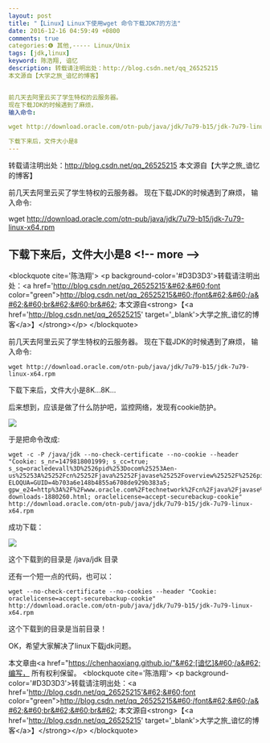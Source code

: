 ```yaml
---
layout: post
title: "【Linux】Linux下使用wget 命令下载JDK7的方法"
date: 2016-12-16 04:59:49 +0800
comments: true
categories:❻ 其他,----- Linux/Unix
tags: [jdk,linux]
keyword: 陈浩翔, 谙忆
description: 转载请注明出处：http://blog.csdn.net/qq_26525215
本文源自【大学之旅_谙忆的博客】


前几天去阿里云买了学生特权的云服务器。 
现在下载JDK的时候遇到了麻烦， 
输入命令:

wget http://download.oracle.com/otn-pub/java/jdk/7u79-b15/jdk-7u79-linux-x64.rpm

下载下来后，文件大小是8 
---
```



转载请注明出处：http://blog.csdn.net/qq_26525215
本文源自【大学之旅_谙忆的博客】


前几天去阿里云买了学生特权的云服务器。 
现在下载JDK的时候遇到了麻烦， 
输入命令:

wget http://download.oracle.com/otn-pub/java/jdk/7u79-b15/jdk-7u79-linux-x64.rpm

下载下来后，文件大小是8
&#60;!-- more --&#62;
----------

&#60;blockquote cite='陈浩翔'&#62;
&#60;p background-color='#D3D3D3'&#62;转载请注明出处：&#60;a href='http://blog.csdn.net/qq_26525215'&#62;&#60;font color="green"&#62;http://blog.csdn.net/qq_26525215&#60;/font&#62;&#60;/a&#62;&#60;br&#62;&#60;br&#62;
本文源自&#60;strong&#62;【&#60;a href='http://blog.csdn.net/qq_26525215' target='_blank'&#62;大学之旅_谙忆的博客&#60;/a&#62;】&#60;/strong&#62;&#60;/p&#62;
&#60;/blockquote&#62;

前几天去阿里云买了学生特权的云服务器。
现在下载JDK的时候遇到了麻烦，
输入命令:

```
wget http://download.oracle.com/otn-pub/java/jdk/7u79-b15/jdk-7u79-linux-x64.rpm
```

下载下来后，文件大小是8K...8K...

后来想到，应该是做了什么防护吧，监控网络，发现有cookie防护。

![](http://img.blog.csdn.net/20161214181506244?watermark/2/text/aHR0cDovL2Jsb2cuY3Nkbi5uZXQvcXFfMjY1MjUyMTU=/font/5a6L5L2T/fontsize/400/fill/I0JBQkFCMA==/dissolve/70/gravity/SouthEast)


于是把命令改成:
```
wget -c -P /java/jdk --no-check-certificate --no-cookie --header "Cookie: s_nr=1479818001999; s_cc=true; s_sq=oracledevall%3D%2526pid%253Docom%25253Aen-us%25253A%25252Fcn%25252Fjava%25252Fjavase%25252Foverview%25252F%2526pidt%253D1%2526oid%253Dotn%25253Acn%25253Atab%25253Ajava%25253A%2525E4%2525B8%25258B%2525E8%2525BD%2525BD%2526oidt%253D1%2526ot%253DA%2526oi%253D1; ELOQUA=GUID=4b703a6e148b4855a6708de929b383a5; gpw_e24=http%3A%2F%2Fwww.oracle.com%2Ftechnetwork%2Fcn%2Fjava%2Fjavase%2Fdownloads%2Fjdk7-downloads-1880260.html; oraclelicense=accept-securebackup-cookie" http://download.oracle.com/otn-pub/java/jdk/7u79-b15/jdk-7u79-linux-x64.rpm
```

成功下载：

![](http://img.blog.csdn.net/20161214182128169?watermark/2/text/aHR0cDovL2Jsb2cuY3Nkbi5uZXQvcXFfMjY1MjUyMTU=/font/5a6L5L2T/fontsize/400/fill/I0JBQkFCMA==/dissolve/70/gravity/SouthEast)

这个下载到的目录是 /java/jdk 目录

还有一个短一点的代码，也可以：

```
wget --no-check-certificate --no-cookies --header "Cookie: oraclelicense=accept-securebackup-cookie" http://download.oracle.com/otn-pub/java/jdk/7u79-b15/jdk-7u79-linux-x64.rpm
```
这个下载到的目录是当前目录！

OK，希望大家解决了linux下载jdk问题。



本文章由&#60;a href="https://chenhaoxiang.github.io/"&#62;[谙忆]&#60;/a&#62;编写， 所有权利保留。 
&#60;blockquote cite='陈浩翔'&#62;
&#60;p background-color='#D3D3D3'&#62;转载请注明出处：&#60;a href='http://blog.csdn.net/qq_26525215'&#62;&#60;font color="green"&#62;http://blog.csdn.net/qq_26525215&#60;/font&#62;&#60;/a&#62;&#60;br&#62;&#60;br&#62;
本文源自&#60;strong&#62;【&#60;a href='http://blog.csdn.net/qq_26525215' target='_blank'&#62;大学之旅_谙忆的博客&#60;/a&#62;】&#60;/strong&#62;&#60;/p&#62;
&#60;/blockquote&#62;

